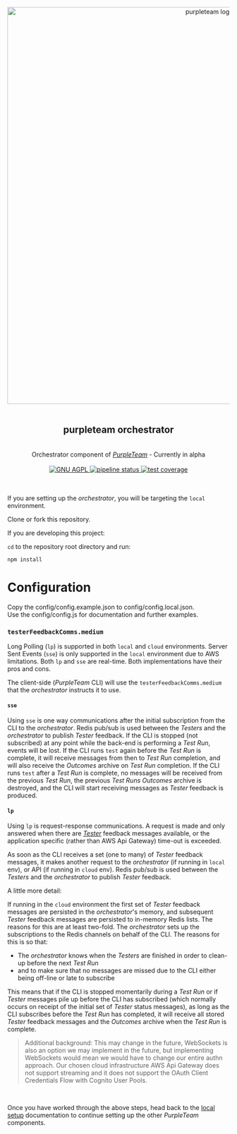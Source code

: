 <div align="center">
  <br/>
  <a href="https://purpleteam-labs.com" title="purpleteam">
    <img width=900px src="https://github.com/purpleteam-labs/purpleteam/blob/main/assets/images/purpleteam-banner.png" alt="purpleteam logo">
  </a>
  <br/>
  <br/>
  <h2>purpleteam orchestrator</h2><br/>
    Orchestrator component of <a href="https://purpleteam-labs.com/" title="purpleteam"><em>PurpleTeam</em></a> - Currently in alpha
  <br/><br/>

  <a href="https://www.gnu.org/licenses/agpl-3.0" title="license">
    <img src="https://img.shields.io/badge/License-AGPL%20v3-blue.svg" alt="GNU AGPL">
  </a>

  <a href="https://github.com/purpleteam-labs/purpleteam-orchestrator/commits/main" title="pipeline status">
    <img src="https://github.com/purpleteam-labs/purpleteam-orchestrator/workflows/Node.js%20CI/badge.svg" alt="pipeline status">
  </a>

  <a href='https://coveralls.io/github/purpleteam-labs/purpleteam-orchestrator?branch=main'>
    <img src='https://coveralls.io/repos/github/purpleteam-labs/purpleteam-orchestrator/badge.svg?branch=main' alt='test coverage'>
  </a>
<br/><br/><br/>
</div>


If you are setting up the _orchestrator_, you will be targeting the `local` environment.

Clone or fork this repository.

If you are developing this project:

`cd` to the repository root directory and run:  
```shell
npm install
```

# Configuration

Copy the config/config.example.json to config/config.local.json.  
Use the config/config.js for documentation and further examples.  

### `testerFeedbackComms.medium`

Long Polling (`lp`) is supported in both `local` and `cloud` environments. Server Sent Events (`sse`) is only supported in the `local` environment due to AWS limitations. Both `lp` and `sse` are real-time. Both implementations have their pros and cons.

The client-side (_PurpleTeam_ CLI) will use the `testerFeedbackComms.medium` that the _orchestrator_ instructs it to use.

#### `sse`

Using `sse` is one way communications after the initial subscription from the CLI to the _orchestrator_. Redis pub/sub is used between the _Testers_ and the _orchestrator_ to publish _Tester_ feedback. If the CLI is stopped (not subscribed) at any point while the back-end is performing a _Test Run_, events will be lost. If the CLI runs `test` again before the _Test Run_ is complete, it will receive messages from then to _Test Run_ completion, and will also receive the _Outcomes_ archive on _Test Run_ completion. If the CLI runs `test` after a _Test Run_ is complete, no messages will be received from the previous _Test Run_, the previous _Test Runs_ _Outcomes_ archive is destroyed, and the CLI will start receiving messages as _Tester_ feedback is produced.

#### `lp`

Using `lp` is request-response communications. A request is made and only answered when there are [_Tester_](https://purpleteam-labs.com/doc/definitions/) feedback messages available, or the application specific (rather than AWS Api Gateway) time-out is exceeded.

As soon as the CLI receives a set (one to many) of _Tester_ feedback messages, it makes another request to the _orchestrator_ (if running in `local` env), or API (if running in `cloud` env). Redis pub/sub is used between the _Testers_ and the _orchestrator_ to publish _Tester_ feedback.  

A little more detail:

If running in the `cloud` environment the first set of _Tester_ feedback messages are persisted in the _orchestrator_'s memory, and subsequent _Tester_ feedback messages are persisted to in-memory Redis lists. The reasons for this are at least two-fold. The _orchestrator_ sets up the subscriptions to the Redis channels on behalf of the CLI. The reasons for this is so that:

* The _orchestrator_ knows when the _Testers_ are finished in order to clean-up before the next _Test Run_
* and to make sure that no messages are missed due to the CLI either being off-line or late to subscribe

This means that if the CLI is stopped momentarily during a _Test Run_ or if _Tester_ messages pile up before the CLI has subscribed (which normally occurs on receipt of the initial set of _Tester_ status messages), as long as the CLI subscribes before the _Test Run_ has completed, it will receive all stored _Tester_ feedback messages and the _Outcomes_ archive when the _Test Run_ is complete.












> Additional background: This may change in the future, WebSockets is also an option we may implement in the future, but implementing WebSockets would mean we would have to change our entire authn approach. Our chosen cloud infrastructure AWS Api Gateway does not support streaming and it does not support the OAuth Client Credentials Flow with Cognito User Pools.


<br>

Once you have worked through the above steps, head back to the [local setup](https://purpleteam-labs.com/doc/local/set-up/) documentation to continue setting up the other _PurpleTeam_ components.

